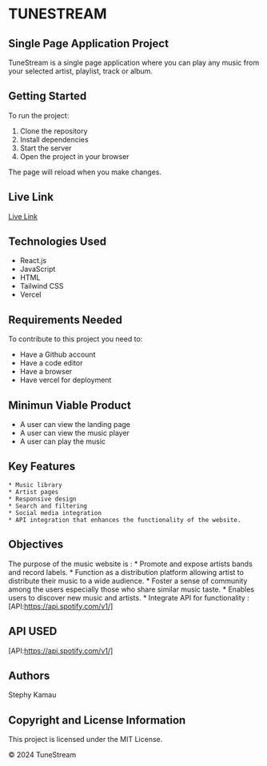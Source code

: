 # TUNESTREAM

## Single Page Application Project

TuneStream is a single page application where you can play any music from your selected artist, playlist, track or album.

## Getting Started
To run the project:
1. Clone the repository
2. Install dependencies
3. Start the server
4. Open the project in your browser

The page will reload when you make changes.


## Live Link

[Live Link](tune-stream-delta.vercel.app)

## Technologies Used
* React.js
* JavaScript
* HTML
* Tailwind CSS
* Vercel

## Requirements Needed
To contribute to this project you need to:
* Have a Github account
* Have a code editor
* Have a browser
* Have vercel for deployment

## Minimun Viable Product
* A user can view the landing page
* A user can view the music player
* A user can play the music


## Key Features
    * Music library
    * Artist pages
    * Responsive design
    * Search and filtering
    * Social media integration
    * API integration that enhances the functionality of the website.


## Objectives

The purpose of the music website is :
    * Promote and expose artists bands and record labels.
    * Function as a distribution platform allowing artist to distribute their music to a wide audience.
    * Foster a sense of community among the users especially those who share similar music taste.
    * Enables users to discover new music and artists.
    * Integrate API for functionality : [API:https://api.spotify.com/v1/] 


## API USED

[API:https://api.spotify.com/v1/] 



## Authors

Stephy Kamau

## Copyright and License Information

This project is licensed under the MIT License.

© 2024 TuneStream